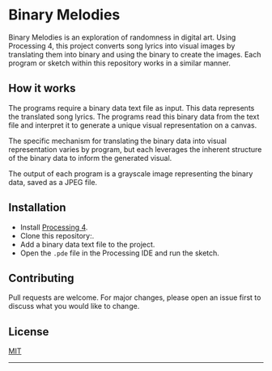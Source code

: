 # Binary Melodies

Binary Melodies is an exploration of randomness in digital art. Using Processing 4, this project converts song lyrics into visual images by translating them into binary and using the binary to create the images. Each program or sketch within this repository works in a similar manner.

## How it works

The programs require a binary data text file as input. This data represents the translated song lyrics. The programs read this binary data from the text file and interpret it to generate a unique visual representation on a canvas. 

The specific mechanism for translating the binary data into visual representation varies by program, but each leverages the inherent structure of the binary data to inform the generated visual.

The output of each program is a grayscale image representing the binary data, saved as a JPEG file.

## Installation

- Install [Processing 4](https://processing.org/download/).
- Clone this repository:[](https://github.com/Alyxfranck/Binarymelodies). 
- Add a binary data text file to the project.
- Open the `.pde` file in the Processing IDE and run the sketch.

## Contributing

Pull requests are welcome. For major changes, please open an issue first to discuss what you would like to change.

## License

[MIT](https://github.com/Alyxfranck/Binarymelodies/blob/main/LICENSE)

---

